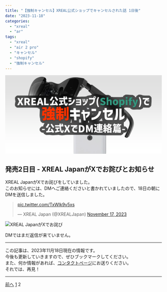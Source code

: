 ```yaml
---
title: "【強制キャンセル】XREAL公式ショップでキャンセルされた話 1日後"
date: "2023-11-18"
categories:
  - "xreal"
  - "ar"
tags:
  - "xreal"
  - "air 2 pro"
  - "キャンセル"
  - "shopify"
  - "強制キャンセル"
---
```


![OGP](./images/ogp2.png)

## 発売2日目 - XREAL JapanがXでお詫びとお知らせ

XREAL JapanがXでお詫びをしていました。  
このお知らせには、DMへご連絡くださいと書かれていましたので、18日の朝にDMを送信しました。

<blockquote class="twitter-tweet"><p lang="zxx" dir="ltr"><a href="https://t.co/TxWlk9v5xs">pic.twitter.com/TxWlk9v5xs</a></p>&mdash; XREAL Japan (@XREALJapan) <a href="https://twitter.com/XREALJapan/status/1725545235613384749?ref_src=twsrc%5Etfw">November 17, 2023</a></blockquote> <script async src="https://platform.twitter.com/widgets.js" charset="utf-8"></script>

![XREAL JapanがXでお詫び](https://pbs.twimg.com/media/F_JeL7DboAABq5X?format=jpg)

DMではまだ返信が来ていません。

---

この記事は、2023年11月18日現在の情報です。  
今後も更新していきますので、ぜひブックマークしてください。  
また、何か情報があれば、[コンタクトページ](https://renorari.net/contact.html)にお送りください。  
それでは、再見！

---

<div class="page">
  <a href="./index.md" class="button page-button back">前へ</a>
  <a href="./index.md" class="button page-button">1</a>
  <a class="button page-button disabled">2</a>
</div>
